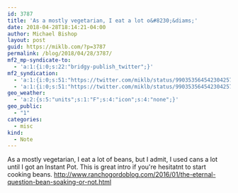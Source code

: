 ```yaml
---
id: 3787
title: 'As a mostly vegetarian, I eat a lot o&#8230;&diams;'
date: 2018-04-28T18:14:21-04:00
author: Michael Bishop
layout: post
guid: https://miklb.com/?p=3787
permalink: /blog/2018/04/28/3787/
mf2_mp-syndicate-to:
  - 'a:1:{i:0;s:22:"bridgy-publish_twitter";}'
mf2_syndication:
  - 'a:1:{i:0;s:51:"https://twitter.com/miklb/status/990353564542304257";}'
  - 'a:1:{i:0;s:51:"https://twitter.com/miklb/status/990353564542304257";}'
geo_weather:
  - 'a:2:{s:5:"units";s:1:"F";s:4:"icon";s:4:"none";}'
geo_public:
  - "1"
categories:
  - misc
kind:
  - Note
---
```

As a mostly vegetarian, I eat a lot of beans, but I admit, I used cans a lot until I got an Instant Pot. This is great intro if you're hesitatnt to start cooking beans. <http://www.ranchogordoblog.com/2016/01/the-eternal-question-bean-soaking-or-not.html>